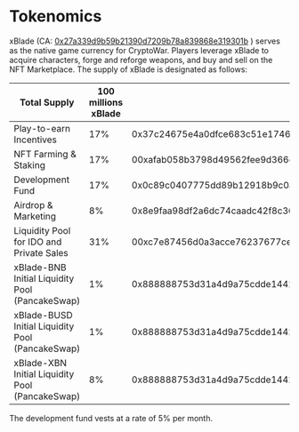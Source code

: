 # Tokenomics

xBlade (CA: [0x27a339d9b59b21390d7209b78a839868e319301b](https://bscscan.com/token/0x27a339d9b59b21390d7209b78a839868e319301b) ) serves as the native game currency for CryptoWar. Players leverage xBlade to acquire characters, forge and reforge weapons, and buy and sell on the NFT Marketplace. The supply of xBlade is designated as follows:

| Total Supply                                     | 100 millions xBlade |                                             |
| ------------------------------------------------ | ------------------- | ------------------------------------------- |
| Play-to-earn Incentives                          | 17%                 | 0x37c24675e4a0dfce683c51e1746599f1e2517eb5  |
| NFT Farming & Staking                            | 17%                 | 00xafab058b3798d49562fee9d366e293ad881b6968 |
| Development Fund                                 | 17%                 | 0x0c89c0407775dd89b12918b9c0aa42bf96518820  |
| Airdrop & Marketing                              | 8%                  | 0x8e9faa98df2a6dc74caadc42f8c363b18adf84c9  |
| Liquidity Pool for IDO and Private Sales         | 31%                 | 00xc7e87456d0a3acce76237677ce9aafdf8b0caa70 |
| xBlade-BNB Initial Liquidity Pool (PancakeSwap)  | 1%                  | 0x888888753d31a4d9a75cdde144186c7e43338a08  |
| xBlade-BUSD Initial Liquidity Pool (PancakeSwap) | 1%                  | 0x888888753d31a4d9a75cdde144186c7e43338a08  |
| xBlade-XBN Initial Liquidity Pool (PancakeSwap)  | 8%                  | 0x888888753d31a4d9a75cdde144186c7e43338a08  |

The development fund vests at a rate of 5% per month.
